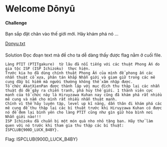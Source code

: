# Welcome Dōnyū
#### Challenge
Bạn sắp đặt chân vào thế giới mới. Hãy khám phá nó ...

[Donyu.txt](/Donyu.txt)

####

Solution
Đọc đoạn text mà đề cho ta dễ dàng thấy được flag nằm ở cuối file.
```
Làng PTIT (PTITgakure)  từ lâu đã nổi tiếng với các thuật Phong Ấn do gia tộc ISP (ISP Ichizoku)  thực hiện.
Trước kia họ đã dùng chính thuật Phong Ấn của mình để phong ấn các nhẫn thuật cổ xưa, phân tán khắp Nhẫn giới và giam giữ trong các mê cung đầy bí hiểm mà người thường không thể xâm nhập được.
Tổ chức AkatXienPan được thành lập với mục đích thu thập lại các nhẫn thuật đó để gây ra chiến tranh, phá hủy thế giới. 1 thành viên cực mạnh của tổ chức này là Hiruyzawa Kuhan nay cũng đã khám phá rất nhiều mê cung và nắm cho mình rất nhiều nhẫn thuật mạnh.
Chính vì thế hãy luyện tập, level up kĩ năng, dấn thân đi khám phá các mê cung để thu thập lại các bí thuật trước khi Hiruyzawa Kuhan có được nó để đem lại bình yên cho làng PTIT cũng như gìn giữ hòa bình nơi Nhẫn giới nào!!!
ISP Ichizoku đã chuẩn bị một món quà nho nhỏ tặng bạn. Hãy thử làm quen với nó trước khi tham gia thu thập các bí thuật: ISPCLUB{900D_LUCK_B4BY}.
```
Flag: ISPCLUB{900D_LUCK_B4BY}
